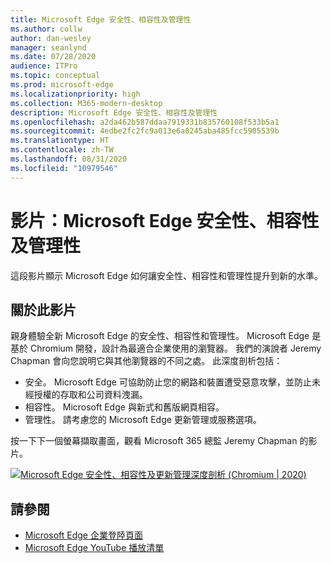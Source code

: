 ```yaml
---
title: Microsoft Edge 安全性、相容性及管理性
ms.author: collw
author: dan-wesley
manager: seanlynd
ms.date: 07/28/2020
audience: ITPro
ms.topic: conceptual
ms.prod: microsoft-edge
ms.localizationpriority: high
ms.collection: M365-modern-desktop
description: Microsoft Edge 安全性、相容性及管理性
ms.openlocfilehash: a2da462b587ddaa7919331b835760108f533b5a1
ms.sourcegitcommit: 4edbe2fc2fc9a013e6a0245aba485fcc5905539b
ms.translationtype: HT
ms.contentlocale: zh-TW
ms.lasthandoff: 08/31/2020
ms.locfileid: "10979546"
---
```

# 影片：Microsoft Edge 安全性、相容性及管理性

這段影片顯示 Microsoft Edge 如何讓安全性、相容性和管理性提升到新的水準。

## 關於此影片

親身體驗全新 Microsoft Edge 的安全性、相容性和管理性。 Microsoft Edge 是基於 Chromium 開發，設計為最適合企業使用的瀏覽器。 我們的演說者 Jeremy Chapman 會向您說明它與其他瀏覽器的不同之處。 此深度剖析包括：

- 安全。 Microsoft Edge 可協助防止您的網路和裝置遭受惡意攻擊，並防止未經授權的存取和公司資料洩漏。
- 相容性。 Microsoft Edge 與新式和舊版網頁相容。
- 管理性。 請考慮您的 Microsoft Edge 更新管理或服務選項。

按一下下一個螢幕擷取畫面，觀看 Microsoft 365 總監 Jeremy Chapman 的影片。
<!--
[![Video: Security, compatibility, and manageability](http://img.youtube.com/vi/uMmh_gNaM4I/0.jpg)](http://www.youtube.com/watch?v=uMmh_gNaM4I "Microsoft Edge security, compatibility, and update management deep dive (Chromium | 2020)")-->

[![Microsoft Edge 安全性、相容性及更新管理深度剖析 (Chromium | 2020)](https://res.cloudinary.com/marcomontalbano/image/upload/v1595890410/video_to_markdown/images/youtube--uMmh_gNaM4I-c05b58ac6eb4c4700831b2b3070cd403.jpg)](http://www.youtube.com/watch?v=uMmh_gNaM4I "Video: Security, compatibility, and manageability")

## 請參閱

- [Microsoft Edge 企業登陸頁面](https://aka.ms/EdgeEnterprise)
- [Microsoft Edge YouTube 播放清單](https://www.youtube.com/playlist?list=PLXtHYVsvn_b-uXh1tMeYpT-0iD8tD3tFy)